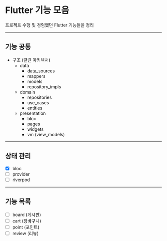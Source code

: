 # Flutter 기능 모음

프로젝트 수행 및 경험했던 Flutter 기능들을 정리

---

## 기능 공통 
- 구조 (클린 아키텍처)
  - data
    - data_sources
    - mappers
    - models
    - repository_impls
  - domain
    - repositories
    - use_cases
    - entities
  - presentation
    - bloc
    - pages
    - widgets
    - vm (view_models)
  
---
## 상태 관리
- [x] bloc
- [ ] provider
- [ ] riverpod

---
## 기능 목록
- [ ] board (게시판)
- [ ] cart (장바구니)
- [ ] point (포인트)
- [ ] review (리뷰)
